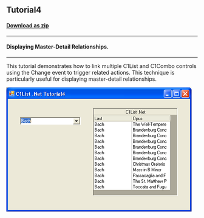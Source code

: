 ## Tutorial4
#### [Download as zip](https://grapecity.github.io/DownGit/#/home?url=https://github.com/GrapeCity/ComponentOne-WinForms-Samples/tree/master/NetFramework\List\VB\Tutorials\Tutorial4)
____
#### Displaying Master-Detail Relationships.
____
This tutorial demonstrates how to link multiple C1List and C1Combo controls using the Change event to trigger related actions.
This technique is particularly useful for displaying master-detail relationships.

![screenshot](screenshot.PNG)

